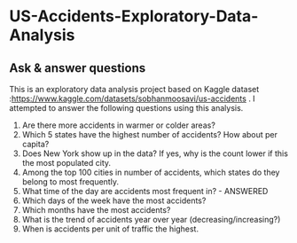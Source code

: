 # US-Accidents-Exploratory-Data-Analysis

## Ask & answer questions
This is an exploratory data analysis project based on Kaggle dataset :https://www.kaggle.com/datasets/sobhanmoosavi/us-accidents .
I attempted to answer the following questions using this analysis.
1. Are there more accidents in warmer or colder areas?
2. Which 5 states have the highest number of accidents? How about per capita?
3. Does New York show up in the data? If yes, why is the count lower if this the most populated city.
4. Among the top 100 cities in number of accidents, which states do they belong to most frequently.
5. What time of the day are accidents most frequent in? - ANSWERED
6. Which days of the week have the most accidents?
7. Which months have the most accidents?
8. What is the trend of accidents year over year (decreasing/increasing?)
9. When is accidents per unit of traffic the highest.
